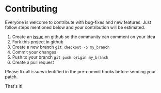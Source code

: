 # Contributing

Everyone is welcome to contribute with bug-fixes and new features. Just follow steps mentioned below and your contribution will be estimated.

1. Create an [issue][1] on github so the community can comment on your idea
2. Fork this project in github
3. Create a new branch `git checkout -b my_branch`
4. Commit your changes
5. Push to your branch `git push origin my_branch`
6. Create a pull request

Please fix all issues identified in the pre-commit hooks before sending your patch. 

That's it!

[1]: https://github.com/uz0/webtycoon/issues